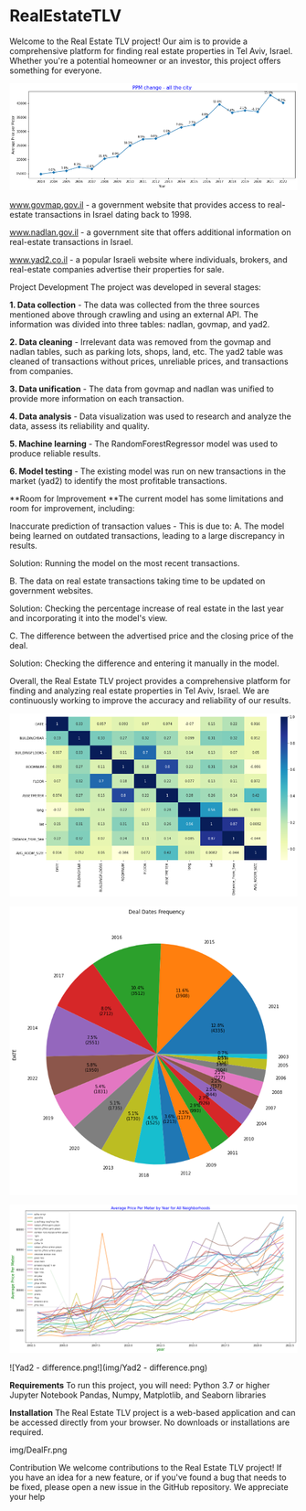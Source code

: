# RealEstateTLV

Welcome to the Real Estate TLV project! Our aim is to provide a comprehensive platform for finding real estate properties in Tel Aviv, Israel. Whether you're a potential homeowner or an investor, this project offers something for everyone.


 ![PPM!](img/PricePerMeterTLV.png)
 
 
www.govmap.gov.il - a government website that provides access to real-estate transactions in Israel dating back to 1998.

www.nadlan.gov.il - a government site that offers additional information on real-estate transactions in Israel.

www.yad2.co.il - a popular Israeli website where individuals, brokers, and real-estate companies advertise their properties for sale.

Project Development
The project was developed in several stages:

**1. Data collection** - The data was collected from the three sources mentioned above through crawling and using an external API. The information was divided into three tables: nadlan, govmap, and yad2.

**2. Data cleaning** - Irrelevant data was removed from the govmap and nadlan tables, such as parking lots, shops, land, etc. The yad2 table was cleaned of transactions without prices, unreliable prices, and transactions from companies.

**3. Data unification** - The data from govmap and nadlan was unified to provide more information on each transaction.

**4. Data analysis** - Data visualization was used to research and analyze the data, assess its reliability and quality.

**5. Machine learning** - The RandomForestRegressor model was used to produce reliable results.

**6. Model testing** - The existing model was run on new transactions in the market (yad2) to identify the most profitable transactions.


**Room for Improvement
**The current model has some limitations and room for improvement, including:

Inaccurate prediction of transaction values - This is due to:
A. The model being learned on outdated transactions, leading to a large discrepancy in results.

Solution: Running the model on the most recent transactions.

B. The data on real estate transactions taking time to be updated on government websites.

Solution: Checking the percentage increase of real estate in the last year and incorporating it into the model's view.

C. The difference between the advertised price and the closing price of the deal.

Solution: Checking the difference and entering it manually in the model.

Overall, the Real Estate TLV project provides a comprehensive platform for finding and analyzing real estate properties in Tel Aviv, Israel. We are continuously working to improve the accuracy and reliability of our results.
 
![heatmap!](img/heatmaptlv.png)



 ![DealFr!](img/DealFr.png)



![n_prices!](img/n_prices.png)

![Yad2 - difference.png!](img/Yad2 - difference.png)

**Requirements**
To run this project, you will need:
Python 3.7 or higher
Jupyter Notebook
Pandas, Numpy, Matplotlib, and Seaborn libraries

**Installation**
The Real Estate TLV project is a web-based application and can be accessed directly from your browser. No downloads or installations are required.

img/DealFr.png

Contribution
We welcome contributions to the Real Estate TLV project! If you have an idea for a new feature, or if you've found a bug that needs to be fixed, please open a new issue in the GitHub repository. We appreciate your help
